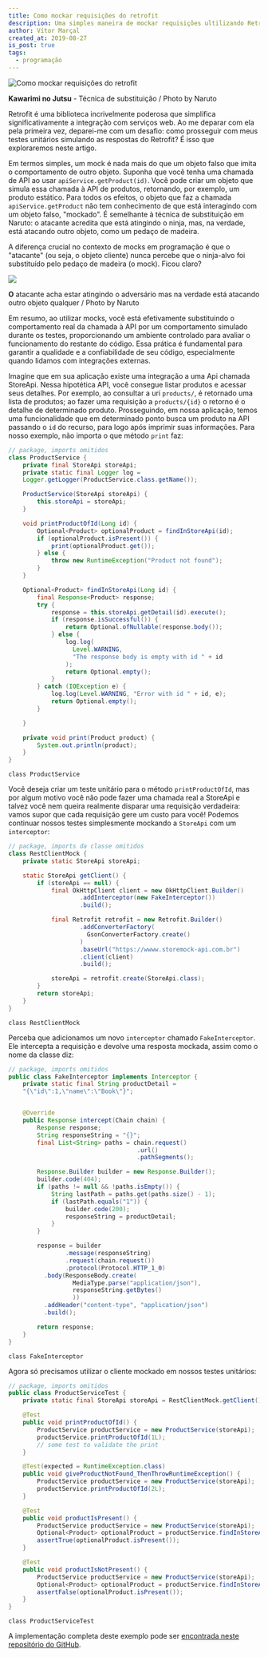 ```yaml
---
title: Como mockar requisições do retrofit
description: Uma simples maneira de mockar requisições ultilizando Retrofit, OkHttp e continuar com seus testes unitários.
author: Vítor Marçal
created_at: 2019-08-27
is_post: true
tags:
  - programação
---
```


![Como mockar requisições do retrofit](img/kawarimi_no_jutsu.png)

__Kawarimi no Jutsu__ - Técnica de substituição / Photo by Naruto

Retrofit é uma biblioteca incrivelmente poderosa que simplifica significativamente a integração com serviços web. Ao me deparar com ela pela primeira vez, deparei-me com um desafio: como prosseguir com meus testes unitários simulando as respostas do Retrofit? É isso que exploraremos neste artigo.

Em termos simples, um mock é nada mais do que um objeto falso que imita o comportamento de outro objeto. Suponha que você tenha uma chamada de API ao usar `apiService.getProduct(id)`. Você pode criar um objeto que simula essa chamada à API de produtos, retornando, por exemplo, um produto estático. Para todos os efeitos, o objeto que faz a chamada `apiService.getProduct` não tem conhecimento de que está interagindo com um objeto falso, "mockado". É semelhante à técnica de substituição em Naruto: o atacante acredita que está atingindo o ninja, mas, na verdade, está atacando outro objeto, como um pedaço de madeira.

A diferença crucial no contexto de mocks em programação é que o "atacante" (ou seja, o objeto cliente) nunca percebe que o ninja-alvo foi substituído pelo pedaço de madeira (o mock). Ficou claro?

![](https://www.marcal.dev/content/images/2023/12/Kawarimi_no_Jutsu.webp)

__O__ atacante acha estar atingindo o adversário mas na verdade está atacando outro objeto qualquer / Photo by Naruto

Em resumo, ao utilizar mocks, você está efetivamente substituindo o comportamento real da chamada à API por um comportamento simulado durante os testes, proporcionando um ambiente controlado para avaliar o funcionamento do restante do código. Essa prática é fundamental para garantir a qualidade e a confiabilidade de seu código, especialmente quando lidamos com integrações externas.

Imagine que em sua aplicação existe uma integração a uma Api chamada StoreApi. Nessa hipotética API, você consegue listar produtos e acessar seus detalhes. Por exemplo, ao consultar a uri `products/`, é retornado uma lista de produtos; ao fazer uma requisição a `products/{id}` o retorno é o detalhe de determinado produto. Prosseguindo, em nossa aplicação, temos uma funcionalidade que em determinado ponto busca um produto na API passando o `id` do recurso, para logo após imprimir suas informações. Para nosso exemplo, não importa o que método `print` faz:

```java
// package, imports omitidos
class ProductService {
    private final StoreApi storeApi;
    private static final Logger log =
    Logger.getLogger(ProductService.class.getName());

    ProductService(StoreApi storeApi) {
        this.storeApi = storeApi;
    }

    void printProductOfId(Long id) {
        Optional<Product> optionalProduct = findInStoreApi(id);
        if (optionalProduct.isPresent()) {
            print(optionalProduct.get());
        } else {
            throw new RuntimeException("Product not found");
        }
    }

    Optional<Product> findInStoreApi(Long id) {
        final Response<Product> response;
        try {
            response = this.storeApi.getDetail(id).execute();
            if (response.isSuccessful()) {
                return Optional.ofNullable(response.body());
            } else {
                log.log(
                  Level.WARNING,
                  "The response body is empty with id " + id
                );
                return Optional.empty();
            }
        } catch (IOException e) {
            log.log(Level.WARNING, "Error with id " + id, e);
            return Optional.empty();
        }

    }

    private void print(Product product) {
        System.out.println(product);
    }
}


```


`class ProductService`

Você deseja criar um teste unitário para o método `printProductOfId`, mas por algum motivo você não pode fazer uma chamada real a StoreApi e talvez você nem queira realmente disparar uma requisição verdadeira: vamos supor que cada requisição gere um custo para você! Podemos continuar nossos testes simplesmente mockando a `StoreApi` com um `interceptor`:

```java
// package, imports da classe omitidos
class RestClientMock {
    private static StoreApi storeApi;

    static StoreApi getClient() {
        if (storeApi == null) {
            final OkHttpClient client = new OkHttpClient.Builder()
                    .addInterceptor(new FakeInterceptor())
                    .build();

            final Retrofit retrofit = new Retrofit.Builder()
                    .addConverterFactory(
                      GsonConverterFactory.create()
                    )
                    .baseUrl("https://wwww.storemock-api.com.br")
                    .client(client)
                    .build();

            storeApi = retrofit.create(StoreApi.class);
        }
        return storeApi;
    }
}

```


`class RestClientMock`

Perceba que adicionamos um novo `interceptor` chamado `FakeInterceptor`. Ele intercepta a requisição e devolve uma resposta mockada, assim como o nome da classe diz:

```java
// package, imports omitidos
public class FakeInterceptor implements Interceptor {
    private static final String productDetail = 
    "{\"id\":1,\"name\":\"Book\"}";


    @Override
    public Response intercept(Chain chain) {
        Response response;
        String responseString = "{}";
        final List<String> paths = chain.request()
                                    .url()
                                    .pathSegments();

        Response.Builder builder = new Response.Builder();
        builder.code(404);
        if (paths != null && !paths.isEmpty()) {
            String lastPath = paths.get(paths.size() - 1);
            if (lastPath.equals("1")) {
                builder.code(200);
                responseString = productDetail;
            }
        }

        response = builder
                .message(responseString)
                .request(chain.request())
                .protocol(Protocol.HTTP_1_0)
          .body(ResponseBody.create(
                  MediaType.parse("application/json"),
                  responseString.getBytes()
                  ))
          .addHeader("content-type", "application/json")
          .build();

        return response;
    }
}

```


`class FakeInterceptor`

Agora só precisamos utilizar o cliente mockado em nossos testes unitários:

```java
// package, imports omitidos
public class ProductServiceTest {
    private static final StoreApi storeApi = RestClientMock.getClient();

    @Test
    public void printProductOfId() {
        ProductService productService = new ProductService(storeApi);
        productService.printProductOfId(1L);
        // some test to validate the print
    }

    @Test(expected = RuntimeException.class)
    public void giveProductNotFound_ThenThrowRuntimeException() {
        ProductService productService = new ProductService(storeApi);
        productService.printProductOfId(2L);
    }

    @Test
    public void productIsPresent() {
        ProductService productService = new ProductService(storeApi);
        Optional<Product> optionalProduct = productService.findInStoreApi(1L);
        assertTrue(optionalProduct.isPresent());
    }

    @Test
    public void productIsNotPresent() {
        ProductService productService = new ProductService(storeApi);
        Optional<Product> optionalProduct = productService.findInStoreApi(2L);
        assertFalse(optionalProduct.isPresent());
    }
}

```


`class ProductServiceTest`

A implementação completa deste exemplo pode ser [encontrada neste repositório do GitHub](https://github.com/vitormarcal/retrofit-unit-test-tutorial).